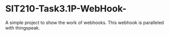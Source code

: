 # SIT210-Task3.1P-WebHook-

A simple project to show the work of webhooks.
This webhook is paralleled with thingspeak.
